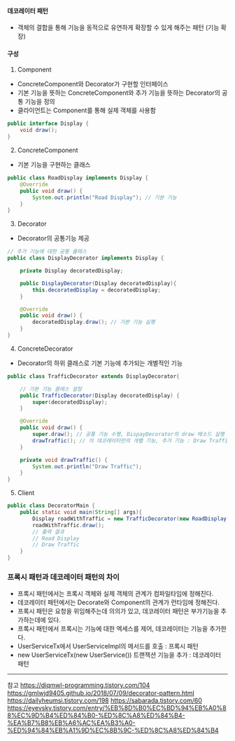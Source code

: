 
#### 데코레이터 패턴 

- 객체의 결합을 통해 기능을 동적으로 유연하게 확장할 수 있게 해주는 패턴 (기능 확장)

#### 구성

1. Component

- ConcreteComponent와 Decorator가 구현할 인터페이스
- 기본 기능을 뜻하는 ConcreteComponent와 추가 기능을 뜻하는 Decorator의 공통 기능을 정의
- 클라이언트는 Component를 통해 실제 객체를 사용함

``` java
public interface Display {
    void draw();
}
```

2. ConcreteComponent

- 기본 기능을 구현하는 클래스

``` java
public class RoadDisplay implements Display {
    @Override
    public void draw() {
        System.out.println("Road Display"); // 기본 기능
    }
}
```

3. Decorator 

- Decorator의 공통기능 제공

``` java
// 추가 기능에 대한 공통 쿨래스
public class DisplayDecorator implements Display {

    private Display decoratedDisplay;

    public DisplayDecorator(Display decoratedDisplay){
        this.decoratedDisplay = decoratedDisplay;
    }

    @Override
    public void draw() {
        decoratedDisplay.draw(); // 기본 기능 실행
    }
}
```

4. ConcreteDecorator

- Decorator의 하위 클래스로 기본 기능에 추가되는 개별적인 기능

``` java
public class TrafficDecorator extends DisplayDecorator{

    // 기본 기능 클래스 설정 
    public TrafficDecorator(Display decoratedDisplay) {
        super(decoratedDisplay);
    }

    @Override
    public void draw() {
        super.draw(); // 공통 기능 수행, DispayDecorator의 draw 메소드 실행
        drawTraffic(); // 이 데코레이터만의 개별 기능, 추가 기능 : Draw Traffic 출력
    }

    private void drawTraffic() {
        System.out.println("Draw Traffic");
    }
}
```

5. Client 

```java
public class DecoratorMain {
    public static void main(String[] args){
        Display roadWithTraffic = new TrafficDecorator(new RoadDisplay());
        roadWithTraffic.draw();
        // 출력 결과
        // Road Display
        // Draw Traffic
    }
}
```

### 프록시 패턴과 데코레이터 패턴의 차이

- 프록시 패턴에서는 프록시 객체와 실제 객체의 관계가 컴파일타임에 정해진다.
- 데코레이터 패턴에서는 Decorate와 Component의 관계가 런타임에 정해진다.
- 프록시 패턴은 요청을 위임해주는데 의의가 있고, 데코레이터 패턴은 부가기능을 추가하는데에 있다.
- 프록시 패턴에서 프록시는 기능에 대한 엑세스를 제어, 데코레이터는 기능을 추가한다.
- UserServiceTx에서 UserServiceImpl의 메서드를 호출 : 프록시 패턴
- new UserServiceTx(new UserService()) 트랜잭션 기능을 추가 : 데코레이터 패턴

 
* * *
참고
https://diqmwl-programming.tistory.com/104
https://gmlwjd9405.github.io/2018/07/09/decorator-pattern.html
https://dailyheumsi.tistory.com/198
https://sabarada.tistory.com/60
https://eyevsky.tistory.com/entry/%EB%8D%B0%EC%BD%94%EB%A0%88%EC%9D%B4%ED%84%B0-%ED%8C%A8%ED%84%B4-%EA%B7%B8%EB%A6%AC%EA%B3%A0-%ED%94%84%EB%A1%9D%EC%8B%9C-%ED%8C%A8%ED%84%B4
